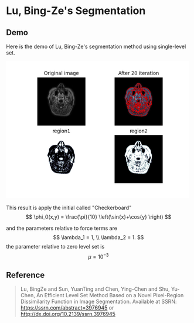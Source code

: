 # Lu, Bing-Ze's Segmentation

## Demo
Here is the demo of Lu, Bing-Ze's segmentation method using single-level set.

<img src="./figures/demo.png" alt="demo" width="500"/>

This result is apply the initial called "Checkerboard"
$$
\phi_0(x,y) = \frac{\pi}{10} \left(\sin{x}+\cos{y} \right)
$$

and the parameters relative to force terms are
$$
    \lambda_1 = 1, \\
    \lambda_2 = 1.
$$
the parameter relative to zero level set is 
$$
    \mu = 10^{-3}
$$

## Reference
> Lu, BingZe and Sun, YuanTing and Chen, Ying-Chen and Shu, Yu-Chen, An Efficient Level Set Method Based on a Novel Pixel-Region Dissimilarity Function in Image Segmentation. Available at SSRN: https://ssrn.com/abstract=3976945 or http://dx.doi.org/10.2139/ssrn.3976945 
